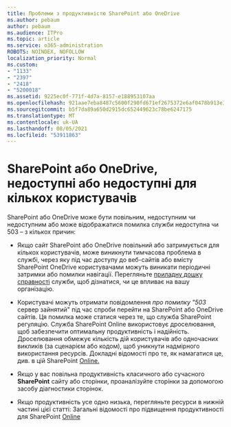 ```yaml
---
title: Проблеми з продуктивністю SharePoint або OneDrive
ms.author: pebaum
author: pebaum
ms.audience: ITPro
ms.topic: article
ms.service: o365-administration
ROBOTS: NOINDEX, NOFOLLOW
localization_priority: Normal
ms.custom:
- "1133"
- "2397"
- "2418"
- "5200018"
ms.assetid: 9225ec0f-771f-4d7a-8157-e188953107aa
ms.openlocfilehash: 921aae7eba8487c5600f290fd671ef2675372e6af0478b913e38354856cbaa22
ms.sourcegitcommit: b5f7da89a650d2915dc652449623c78be6247175
ms.translationtype: MT
ms.contentlocale: uk-UA
ms.lasthandoff: 08/05/2021
ms.locfileid: "53911863"
---
```

# <a name="sharepoint-or-onedrive-slow-inaccessible-or-unavailable-for-multiple-users"></a>SharePoint або OneDrive, недоступні або недоступні для кількох користувачів

SharePoint або OneDrive може бути повільним, недоступним чи недоступним або може відображатися помилка служби недоступна чи 503 – з кількох причин:
  
- Якщо сайт SharePoint або OneDrive повільний або затримується для кількох користувачів, може виникнути тимчасова проблема в службі, через яку під час доступу до веб-сайтів або вмісту SharePoint OneDrive користувачами можуть виникати періодичні затримки або помилки навігації. Перегляньте [приладну дошку справності](https://admin.microsoft.com/AdminPortal/Home#/servicehealth) служби, щоб дізнатися, чи це впливає на вашу організацію.
  
- Користувачі можуть отримати повідомлення *про помилку "503* сервер зайнятий" під час спроби перейти на SharePoint або OneDrive сайтів. Ця помилка може статися через те, що служба SharePoint регуляцію. Служба SharePoint Online використовує дроселювання, щоб забезпечити оптимальну продуктивність і надійність. Дроселювання обмежує кількість дій користувачів або одночасних викликів (за сценарієм або кодом), щоб уникнути надмірного використання ресурсів. Докладні відомості про те, як намагатися це, див. в цій SharePoint [Online.](https://docs.microsoft.com/sharepoint/dev/general-development/how-to-avoid-getting-throttled-or-blocked-in-sharepoint-online)

- Якщо у вас повільна продуктивність класичного або сучасного **SharePoint** сайту або сторінки, проаналізуйте сторінки за допомогою засобу діагностики сторінок.  [](https://aka.ms/perftool)
  
- Якщо продуктивність усе одно низька, перегляньте ресурси в нижній частині цієї статті: Загальні відомості про підвищення продуктивності для SharePoint [Online](https://go.microsoft.com/fwlink/?linkid=2024334)
  